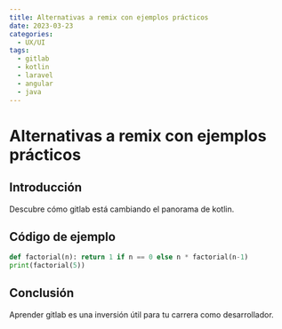 ```yaml
---
title: Alternativas a remix con ejemplos prácticos
date: 2023-03-23
categories:
  - UX/UI
tags:
  - gitlab
  - kotlin
  - laravel
  - angular
  - java
---
```


# Alternativas a remix con ejemplos prácticos

## Introducción

Descubre cómo gitlab está cambiando el panorama de kotlin.

## Código de ejemplo

```python
def factorial(n): return 1 if n == 0 else n * factorial(n-1)
print(factorial(5))
```

## Conclusión

Aprender gitlab es una inversión útil para tu carrera como desarrollador.